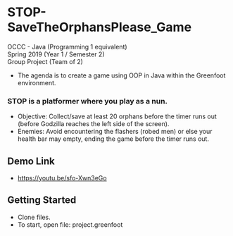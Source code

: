 # STOP-SaveTheOrphansPlease_Game

OCCC - Java (Programming 1 equivalent) <br />
Spring 2019 (Year 1 / Semester 2) <br />
Group Project (Team of 2)
 - The agenda is to create a game using OOP in Java within the Greenfoot environment.

### STOP is a platformer where you play as a nun.
 - Objective: Collect/save at least 20 orphans before the timer runs out (before Godzilla reaches the left side of the screen).
 - Enemies: Avoid encountering the flashers (robed men) or else your health bar may empty, ending the game before the timer runs out.

## Demo Link
 - https://youtu.be/sfo-Xwn3eGo

## Getting Started

 - Clone files.
 - To start, open file: project.greenfoot
